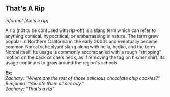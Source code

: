 That's A Rip
------
*informal*
*[ðæts ə rɪp]*  
  
A rip (not to be confused with rip-off) is a slang term which can refer to anything comical, hypocritical, or embarrassing in nature. The term grew popular in Northern California in the early 2000s and eventually became common Norcal schoolyard slang along with hella, hecka, and the term Norcal itself. Its usage is commonly accompanied with a rough "stripping" motion on the back of one's neck, as if removing the tag on his/her shirt. Its usage continues to grow around the region's schools.
  
**Ex:**   
*Zachary: "Where are the rest of those delicious chocolate chip cookies?"  
Benjamin: "You ate them all already."  
Zachary: "That's a rip"*  
